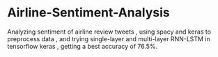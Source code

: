 # Airline-Sentiment-Analysis
Analyzing sentiment of airline review tweets , using spacy and keras to preprocess data , and trying single-layer and multi-layer RNN-LSTM in tensorflow keras , getting a best accuracy of 76.5%.

